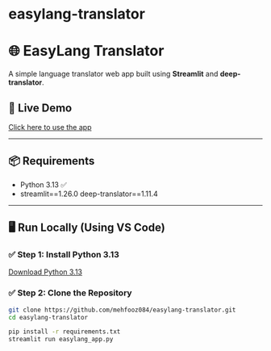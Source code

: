 # easylang-translator
# 🌐 EasyLang Translator

A simple language translator web app built using **Streamlit** and **deep-translator**.

## 🚀 Live Demo
[Click here to use the app](https://easylang-translator.streamlit.app)

---

## 📦 Requirements

- Python 3.13 ✅
- streamlit==1.26.0
deep-translator==1.11.4


---

## 🖥️ Run Locally (Using VS Code)

### ✅ Step 1: Install Python 3.13
[Download Python 3.13](https://www.python.org/downloads/release/python-3130/)

### ✅ Step 2: Clone the Repository

```bash
git clone https://github.com/mehfooz084/easylang-translator.git
cd easylang-translator

pip install -r requirements.txt
streamlit run easylang_app.py



